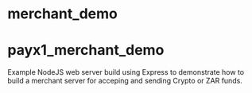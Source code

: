 # merchant_demo
# payx1_merchant_demo

Example NodeJS web server build using Express to demonstrate how to build a merchant server for acceping and sending Crypto or ZAR funds.
